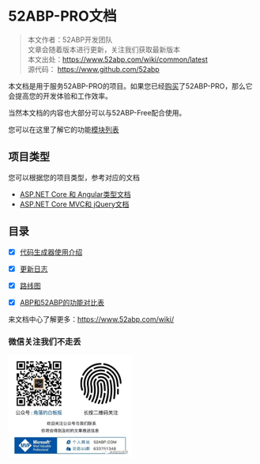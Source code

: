 # 52ABP-PRO文档

> 本文作者：52ABP开发团队 </br>
> 文章会随着版本进行更新，关注我们获取最新版本 </br>
> 本文出处：https://www.52abp.com/wiki/common/latest </br>
> 源代码： https://www.github.com/52abp </br>

本文档是用于服务52ABP-PRO的项目。如果您已经[购买](https://www.52abp.com/Purchase)了52ABP-PRO，那么它会提高您的开发体验和工作效率。

当然本文档的内容也大部分可以与52ABP-Free配合使用。

您可以在这里了解它的功能[模块列表](https://www.52abp.com/Home/Feature)


 
## 项目类型

您可以根据您的项目类型，参考对应的文档

- [ASP.NET Core 和 Angular类型文档](Getting-Started-Angular.md)
- [ASP.NET Core MVC和 jQuery文档](Getting-Started-Core.md) 

## 目录


- [x] [代码生成器使用介绍](52ABP-Power-Tools-Intro.md)
- [x] [更新日志](Change-Logs.md)
- [x] [路线图](Road-Map.md)
- [x] [ABP和52ABP的功能对比表](Abp-Template-vs-52ABP-Pro.md)




来文档中心了解更多：https://www.52abp.com/wiki/ 

### 微信关注我们不走丢


<img src="https://raw.githubusercontent.com/52ABP/Documents/V0.16/src/mvc/images/jiaoluowechat.png" class="img-fluid text-center " alt="公众号：角落的白板报" style="
    height: 80;
    width: 250px;
">